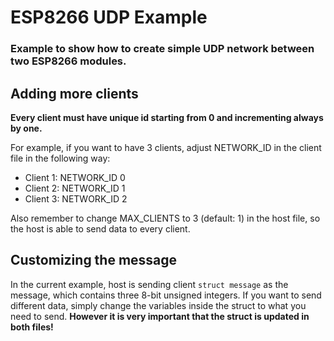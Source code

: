 # ESP8266 UDP Example

### Example to show how to create simple UDP network between two ESP8266 modules.

## Adding more clients

**Every client must have unique id starting from 0 and incrementing always by one.**

For example, if you want to have 3 clients, adjust NETWORK_ID in the client file in the following way:

- Client 1: NETWORK_ID 0
- Client 2: NETWORK_ID 1
- Client 3: NETWORK_ID 2

Also remember to change MAX_CLIENTS to 3 (default: 1) in the host file, so the host is able to send data to every client.

## Customizing the message

In the current example, host is sending client `struct message` as the message, which contains three 8-bit unsigned integers. If you want to send different data, simply change the variables inside the struct to what you need to send.
**However it is very important that the struct is updated in both files!**
